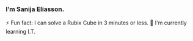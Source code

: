 ### I’m Sanija Eliasson.
⚡ Fun fact: I can solve a Rubix Cube in 3 minutes or less.
🔭 I'm currently learning I.T.
<!--
**Joyshineszz/Joyshineszz** is a ✨ _special_ ✨ repository because its `README.md` (this file) appears on your GitHub profile.

Here are some ideas to get you started:

- 🔭 I’m currently working on ...
- 🌱 I’m currently learning ...
- 👯 I’m looking to collaborate on ...
- 🤔 I’m looking for help with ...
- 💬 Ask me about ...
- 📫 How to reach me: ...
- 😄 Pronouns: ...
- ⚡ Fun fact: ...
-->
